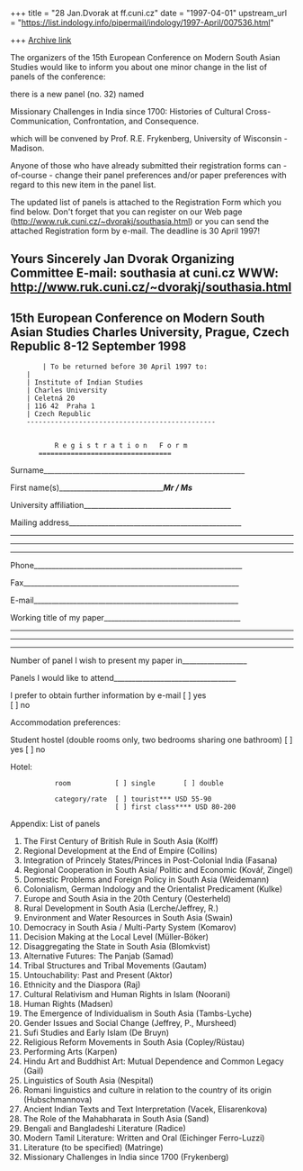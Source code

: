 +++
title = "28 Jan.Dvorak at ff.cuni.cz"
date = "1997-04-01"
upstream_url = "https://list.indology.info/pipermail/indology/1997-April/007536.html"

+++
[Archive link](https://list.indology.info/pipermail/indology/1997-April/007536.html)

The organizers of the 15th European Conference on Modern South Asian Studies
would like to inform you about one minor change in the list of panels of the
conference:

there is a new panel (no. 32) named

Missionary Challenges in India since 1700: Histories of Cultural
Cross-Communication, Confrontation, and Consequence.

which will be convened by Prof. R.E. Frykenberg, University of Wisconsin -
Madison.

Anyone of those who have already submitted their registration forms can -
of-course - change their panel preferences and/or paper preferences with
regard to this new item in the panel list.

The updated list of panels is attached to the Registration Form which you
find below. Don't forget that you can register on our Web page
(http://www.ruk.cuni.cz/~dvorakj/southasia.html) or you can send the
attached Registration form by e-mail. The deadline is 30 April 1997!

Yours Sincerely
Jan Dvorak
Organizing Committee
E-mail: southasia at cuni.cz
WWW: http://www.ruk.cuni.cz/~dvorakj/southasia.html
------------------------------------------------------------------------


15th European Conference on Modern South Asian Studies
Charles University, Prague, Czech Republic
8-12 September 1998
---------------------------------------------------------------
          	| To be returned before 30 April 1997 to:
		|
		| Institute of Indian Studies
		| Charles University
		| Celetná 20
		| 116 42  Praha 1
		| Czech Republic
		-----------------------------------------------


               R e g i s t r a t i o n   F o r m
	       =================================

Surname________________________________________________________

First name(s)____________________________________Mr / Ms_______

University affiliation_________________________________________

Mailing address________________________________________________

_______________________________________________________________

_______________________________________________________________

_______________________________________________________________

Phone__________________________________________________________

Fax____________________________________________________________

E-mail_________________________________________________________

Working title of my paper______________________________________

_______________________________________________________________

_______________________________________________________________

_______________________________________________________________

Number of panel I wish to present my paper in__________________

Panels I would like to attend__________________________________

I prefer to obtain further information by e-mail    [ ] yes    
                                                    [ ] no

Accommodation preferences:

Student hostel (double rooms only, two bedrooms 
                sharing one bathroom)               [ ] yes
                                                    [ ] no

Hotel:

               room           [ ] single       [ ] double

               category/rate  [ ] tourist*** USD 55-90
                              [ ] first class**** USD 80-200


Appendix: List of panels

1. The First Century of British Rule in South Asia (Kolff)
2. Regional Development at the End of Empire (Collins)
3. Integration of Princely States/Princes in Post-Colonial India (Fasana)
4. Regional Cooperation in South Asia/ Politic and Economic (Kovář, Zingel)
5. Domestic Problems and Foreign Policy in South Asia (Weidemann)
6. Colonialism, German Indology and the Orientalist Predicament (Kulke)
7. Europe and South Asia in the 20th Century (Oesterheld)
8. Rural Development in South Asia (Lerche/Jeffrey, R.)
9. Environment and Water Resources in South Asia (Swain)
10. Democracy in South Asia / Multi-Party System (Komarov)
11. Decision Making at the Local Level (Müller-Böker)
12. Disaggregating the State in South Asia (Blomkvist)
13. Alternative Futures: The Panjab (Samad)
14. Tribal Structures and Tribal Movements (Gautam)
15. Untouchability: Past and Present (Aktor)
16. Ethnicity and the Diaspora (Raj)
17. Cultural Relativism and Human Rights in Islam (Noorani)
18. Human Rights (Madsen)
19. The Emergence of Individualism in South Asia (Tambs-Lyche)
20. Gender Issues and Social Change (Jeffrey, P., Mursheed)
21. Sufi Studies and Early Islam (De Bruyn)
22. Religious Reform Movements in South Asia (Copley/Rüstau)
23. Performing Arts (Karpen)
24. Hindu Art and Buddhist Art: Mutual Dependence and Common Legacy (Gail)
25. Linguistics of South Asia (Nespital)
26. Romani linguistics and culture in relation to the country of its origin
(Hubschmannova)
27. Ancient Indian Texts and Text Interpretation (Vacek, Elisarenkova)
28. The Role of the Mahabharata in South Asia (Sand)
29. Bengali and Bangladeshi Literature (Radice)
30. Modern Tamil Literature: Written and Oral (Eichinger Ferro-Luzzi)
31. Literature (to be specified) (Matringe)
32. Missionary Challenges in India since 1700 (Frykenberg)




